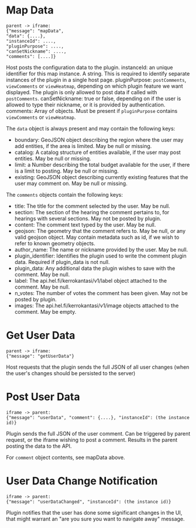 # Map Data

	parent -> iframe:
	{"message": "mapData",
	"data": {....},
	"instanceId": ....,
	"pluginPurpose": ....,
	"canSetNickname": ....,
	"comments": [....]}

Host posts the configuration data to the plugin.
instanceId: an unique identifier for this map instance. A string. This is required to identify separate instances of the plugin in a single host page.
pluginPurpose: `postComments`, `viewComments` or `viewHeatmap`, depending on which plugin feature we want displayed. The plugin is only allowed to post data if called with `postComments`.
canSetNickname: true or false, depending on if the user is allowed to type their nickname, or it is provided by authentication.
comments: Array of objects. Must be present if `pluginPurpose` contains `viewComments` or `viewHeatmap`.

The `data` object is always present and may contain the following keys:

* boundary: GeoJSON object describing the region where the user may add entities, if the area is limited. May be null or missing.
* catalog: A catalog structure of entities available, if the user may post entities. May be null or missing.
* limit: a Number describing the total budget available for the user, if there is a limit to posting. May be null or missing.
* existing: GeoJSON object describing currently existing features that the user may comment on. May be null or missing.

The `comments` objects contain the following keys:

* title: The title for the comment selected by the user. May be null.
* section: The section of the hearing the comment pertains to, for hearings with several sections. May not be posted by plugin.
* content: The comment text typed by the user. May be null.
* geojson: The geometry that the comment refers to. May be null, or any valid geojson object. May contain metadata such as id, if we wish to refer to known geometry objects.
* author_name: The name or nickname provided by the user. May be null.
* plugin_identifier: Identifies the plugin used to write the comment plugin data. Required if plugin_data is not null.
* plugin_data: Any additional data the plugin wishes to save with the comment. May be null.
* label: The api.hel.fi/kerrokantasi/v1/label object attached to the comment. May be null.
* n_votes: The number of votes the comment has been given. May not be posted by plugin.
* images: The api.hel.fi/kerrokantasi/v1/image objects attached to the comment. May be empty.

# Get User Data

	parent -> iframe:
	{"message": "getUserData"}

Host requests that the plugin sends the full JSON of all user changes (when the user's changes should be persisted to the server)

# Post User Data

	iframe -> parent:
	{"message": "userData", "comment": {....}, "instanceId": (the instance id)}

Plugin sends the full JSON of the user comment. Can be triggered by parent request, or the iframe wishing to post a comment. Results in the parent posting the data to the API.

For `comment` object contents, see mapData above.

# User Data Change Notification

	iframe -> parent:
	{"message": "userDataChanged", "instanceId": (the instance id)}

Plugin notifies that the user has done some significant changes in the UI, that might warrant an "are you sure you want to navigate away" message.